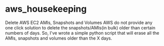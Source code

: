# aws_housekeeping
Delete AWS EC2 AMIs, Snapshots and Volumes
AWS do not provide any one click solution to delete the snapshots/AMIs(in bulk) older than certain numbers of days. 
So, I've wrote a simple python script that will erase all the AMIs, snapshots and volumes older than the X days.
